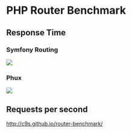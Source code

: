 # PHP Router Benchmark

## Response Time

### Symfony Routing

<img src="https://raw.github.com/c9s/router-benchmark/master/ab/ab_symfony.png"/>

### Phux

<img src="https://raw.github.com/c9s/router-benchmark/master/ab/ab_phux_ext.png"/>


## Requests per second

http://c9s.github.io/router-benchmark/
